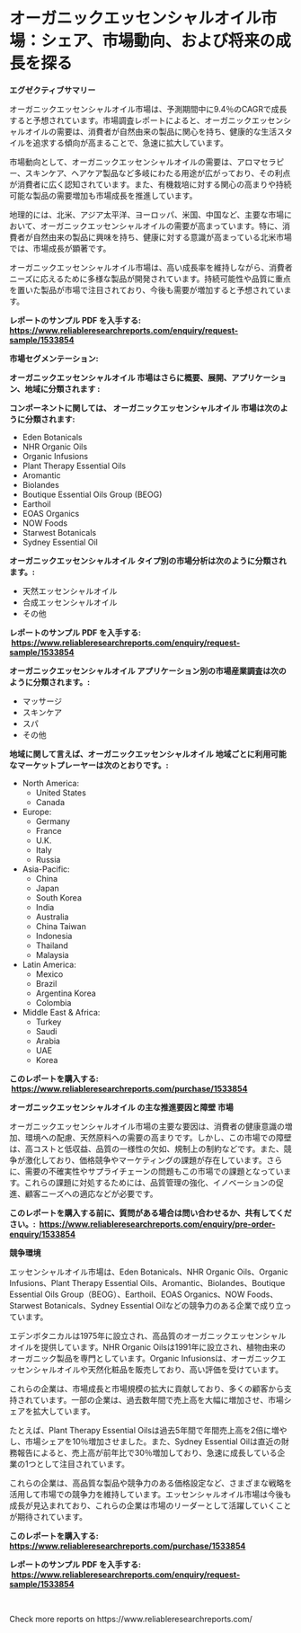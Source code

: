 <p><h1>オーガニックエッセンシャルオイル市場：シェア、市場動向、および将来の成長を探る</h1></p><p><strong>エグゼクティブサマリー</strong></p>
<p><p>オーガニックエッセンシャルオイル市場は、予測期間中に9.4％のCAGRで成長すると予想されています。市場調査レポートによると、オーガニックエッセンシャルオイルの需要は、消費者が自然由来の製品に関心を持ち、健康的な生活スタイルを追求する傾向が高まることで、急速に拡大しています。</p><p>市場動向として、オーガニックエッセンシャルオイルの需要は、アロマセラピー、スキンケア、ヘアケア製品など多岐にわたる用途が広がっており、その利点が消費者に広く認知されています。また、有機栽培に対する関心の高まりや持続可能な製品の需要増加も市場成長を推進しています。</p><p>地理的には、北米、アジア太平洋、ヨーロッパ、米国、中国など、主要な市場において、オーガニックエッセンシャルオイルの需要が高まっています。特に、消費者が自然由来の製品に興味を持ち、健康に対する意識が高まっている北米市場では、市場成長が顕著です。</p><p>オーガニックエッセンシャルオイル市場は、高い成長率を維持しながら、消費者ニーズに応えるために多様な製品が開発されています。持続可能性や品質に重点を置いた製品が市場で注目されており、今後も需要が増加すると予想されています。</p></p>
<p><strong>レポートのサンプル PDF を入手する: <a href="https://www.reliableresearchreports.com/enquiry/request-sample/1533854">https://www.reliableresearchreports.com/enquiry/request-sample/1533854</a></strong></p>
<p><strong>市場セグメンテーション:</strong></p>
<p><strong> オーガニックエッセンシャルオイル 市場はさらに概要、展開、アプリケーション、地域に分類されます :</strong></p>
<p><strong>コンポーネントに関しては、 オーガニックエッセンシャルオイル 市場は次のように分類されます: &nbsp;</strong></p>
<p><ul><li>Eden Botanicals</li><li>NHR Organic Oils</li><li>Organic Infusions</li><li>Plant Therapy Essential Oils</li><li>Aromantic</li><li>Biolandes</li><li>Boutique Essential Oils Group (BEOG)</li><li>Earthoil</li><li>EOAS Organics</li><li>NOW Foods</li><li>Starwest Botanicals</li><li>Sydney Essential Oil</li></ul></p>
<p><strong> オーガニックエッセンシャルオイル タイプ別の市場分析は次のように分類されます。:</strong></p>
<p><ul><li>天然エッセンシャルオイル</li><li>合成エッセンシャルオイル</li><li>その他</li></ul></p>
<p><strong>レポートのサンプル PDF を入手する: &nbsp;<a href="https://www.reliableresearchreports.com/enquiry/request-sample/1533854">https://www.reliableresearchreports.com/enquiry/request-sample/1533854</a></strong></p>
<p><strong> オーガニックエッセンシャルオイル アプリケーション別の市場産業調査は次のように分類されます。:</strong></p>
<p><ul><li>マッサージ</li><li>スキンケア</li><li>スパ</li><li>その他</li></ul></p>
<p><strong>地域に関して言えば、オーガニックエッセンシャルオイル 地域ごとに利用可能なマーケットプレーヤーは次のとおりです。:</strong></p>
<p><ul>
    <li>
        North America:
        <ul>
            <li>United States</li>
            <li>Canada</li>
        </ul>
    </li>
    <li>
        Europe:
        <ul>
            <li>Germany</li>
            <li>France</li>
            <li>U.K.</li>
            <li>Italy</li>
            <li>Russia</li>
        </ul>
    </li>
    <li>
        Asia-Pacific:
        <ul>
            <li>China</li>
            <li>Japan</li>
            <li>South Korea</li>
            <li>India</li>
            <li>Australia</li>
            <li>China Taiwan</li>
            <li>Indonesia</li>
            <li>Thailand</li>
            <li>Malaysia</li>
        </ul>
    </li>
    <li>
        Latin America:
        <ul>
            <li>Mexico</li>
            <li>Brazil</li>
            <li>Argentina Korea</li>
            <li>Colombia</li>
        </ul>
    </li>
    <li>
        Middle East & Africa:
        <ul>
            <li>Turkey</li>
            <li>Saudi</li>
            <li>Arabia</li>
            <li>UAE</li>
            <li>Korea</li>
        </ul>
    </li>
    </ul></p>
<p><strong>このレポートを購入する: &nbsp;<a href="https://www.reliableresearchreports.com/purchase/1533854">https://www.reliableresearchreports.com/purchase/1533854</a></strong></p>
<p><strong>オーガニックエッセンシャルオイル の主な推進要因と障壁 市場</strong></p>
<p><p>オーガニックエッセンシャルオイル市場の主要な要因は、消費者の健康意識の増加、環境への配慮、天然原料への需要の高まりです。しかし、この市場での障壁は、高コストと低収益、品質の一様性の欠如、規制上の制約などです。また、競争が激化しており、価格競争やマーケティングの課題が存在しています。さらに、需要の不確実性やサプライチェーンの問題もこの市場での課題となっています。これらの課題に対処するためには、品質管理の強化、イノベーションの促進、顧客ニーズへの適応などが必要です。</p></p>
<p><strong>このレポートを購入する前に、質問がある場合は問い合わせるか、共有してください。:&nbsp; <a href="https://www.reliableresearchreports.com/enquiry/pre-order-enquiry/1533854">https://www.reliableresearchreports.com/enquiry/pre-order-enquiry/1533854</a></strong></p>
<p><strong>競争環境</strong></p>
<p><p>エッセンシャルオイル市場は、Eden Botanicals、NHR Organic Oils、Organic Infusions、Plant Therapy Essential Oils、Aromantic、Biolandes、Boutique Essential Oils Group（BEOG）、Earthoil、EOAS Organics、NOW Foods、Starwest Botanicals、Sydney Essential Oilなどの競争力のある企業で成り立っています。</p><p>エデンボタニカルは1975年に設立され、高品質のオーガニックエッセンシャルオイルを提供しています。NHR Organic Oilsは1991年に設立され、植物由来のオーガニック製品を専門としています。Organic Infusionsは、オーガニックエッセンシャルオイルや天然化粧品を販売しており、高い評価を受けています。</p><p>これらの企業は、市場成長と市場規模の拡大に貢献しており、多くの顧客から支持されています。一部の企業は、過去数年間で売上高を大幅に増加させ、市場シェアを拡大しています。</p><p>たとえば、Plant Therapy Essential Oilsは過去5年間で年間売上高を2倍に増やし、市場シェアを10％増加させました。また、Sydney Essential Oilは直近の財務報告によると、売上高が前年比で30％増加しており、急速に成長している企業の1つとして注目されています。</p><p>これらの企業は、高品質な製品や競争力のある価格設定など、さまざまな戦略を活用して市場での競争力を維持しています。エッセンシャルオイル市場は今後も成長が見込まれており、これらの企業は市場のリーダーとして活躍していくことが期待されています。</p></p>
<p><strong>このレポートを購入する: &nbsp; <a href="https://www.reliableresearchreports.com/purchase/1533854">https://www.reliableresearchreports.com/purchase/1533854</a></strong></p>
<p><strong>レポートのサンプル PDF を入手する: &nbsp;<a href="https://www.reliableresearchreports.com/enquiry/request-sample/1533854">https://www.reliableresearchreports.com/enquiry/request-sample/1533854</a></strong><strong></strong></p>
<p>&nbsp;</p>
<p>Check more reports on https://www.reliableresearchreports.com/</p>